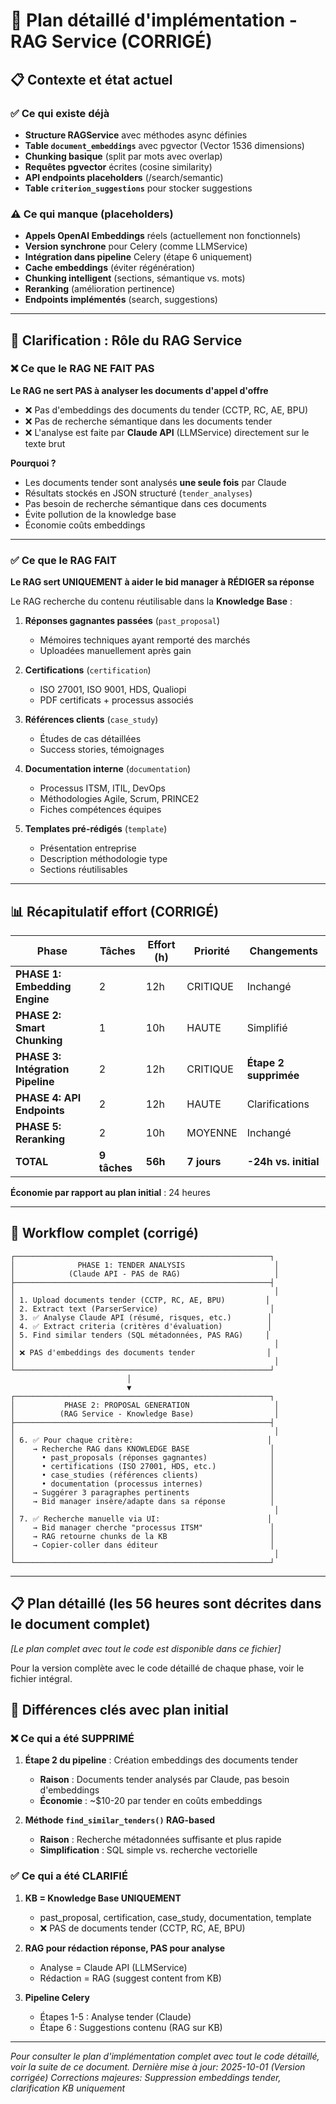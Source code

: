 # 🎯 Plan détaillé d'implémentation - RAG Service (CORRIGÉ)

## 📋 Contexte et état actuel

### ✅ Ce qui existe déjà
- **Structure RAGService** avec méthodes async définies
- **Table `document_embeddings`** avec pgvector (Vector 1536 dimensions)
- **Chunking basique** (split par mots avec overlap)
- **Requêtes pgvector** écrites (cosine similarity)
- **API endpoints placeholders** (/search/semantic)
- **Table `criterion_suggestions`** pour stocker suggestions

### ⚠️ Ce qui manque (placeholders)
- **Appels OpenAI Embeddings** réels (actuellement non fonctionnels)
- **Version synchrone** pour Celery (comme LLMService)
- **Intégration dans pipeline** Celery (étape 6 uniquement)
- **Cache embeddings** (éviter régénération)
- **Chunking intelligent** (sections, sémantique vs. mots)
- **Reranking** (amélioration pertinence)
- **Endpoints implémentés** (search, suggestions)

---

## 🎯 Clarification : Rôle du RAG Service

### ❌ Ce que le RAG NE FAIT PAS

**Le RAG ne sert PAS à analyser les documents d'appel d'offre**

- ❌ Pas d'embeddings des documents du tender (CCTP, RC, AE, BPU)
- ❌ Pas de recherche sémantique dans les documents tender
- ❌ L'analyse est faite par **Claude API** (LLMService) directement sur le texte brut

**Pourquoi ?**
- Les documents tender sont analysés **une seule fois** par Claude
- Résultats stockés en JSON structuré (`tender_analyses`)
- Pas besoin de recherche sémantique dans ces documents
- Évite pollution de la knowledge base
- Économie coûts embeddings

---

### ✅ Ce que le RAG FAIT

**Le RAG sert UNIQUEMENT à aider le bid manager à RÉDIGER sa réponse**

Le RAG recherche du contenu réutilisable dans la **Knowledge Base** :

1. **Réponses gagnantes passées** (`past_proposal`)
   - Mémoires techniques ayant remporté des marchés
   - Uploadées manuellement après gain

2. **Certifications** (`certification`)
   - ISO 27001, ISO 9001, HDS, Qualiopi
   - PDF certificats + processus associés

3. **Références clients** (`case_study`)
   - Études de cas détaillées
   - Success stories, témoignages

4. **Documentation interne** (`documentation`)
   - Processus ITSM, ITIL, DevOps
   - Méthodologies Agile, Scrum, PRINCE2
   - Fiches compétences équipes

5. **Templates pré-rédigés** (`template`)
   - Présentation entreprise
   - Description méthodologie type
   - Sections réutilisables

---

## 📊 Récapitulatif effort (CORRIGÉ)

| Phase | Tâches | Effort (h) | Priorité | Changements |
|-------|--------|------------|----------|-------------|
| **PHASE 1: Embedding Engine** | 2 | 12h | CRITIQUE | Inchangé |
| **PHASE 2: Smart Chunking** | 1 | 10h | HAUTE | Simplifié |
| **PHASE 3: Intégration Pipeline** | 2 | 12h | CRITIQUE | **Étape 2 supprimée** |
| **PHASE 4: API Endpoints** | 2 | 12h | HAUTE | Clarifications |
| **PHASE 5: Reranking** | 2 | 10h | MOYENNE | Inchangé |
| **TOTAL** | **9 tâches** | **56h** | **7 jours** | **-24h vs. initial** |

**Économie par rapport au plan initial** : 24 heures

---

## 🔄 Workflow complet (corrigé)

```
┌─────────────────────────────────────────────────────────┐
│              PHASE 1: TENDER ANALYSIS                    │
│            (Claude API - PAS de RAG)                     │
├─────────────────────────────────────────────────────────┤
│                                                          │
│ 1. Upload documents tender (CCTP, RC, AE, BPU)         │
│ 2. Extract text (ParserService)                         │
│ 3. ✅ Analyse Claude API (résumé, risques, etc.)        │
│ 4. ✅ Extract criteria (critères d'évaluation)          │
│ 5. Find similar tenders (SQL métadonnées, PAS RAG)     │
│                                                          │
│ ❌ PAS d'embeddings des documents tender                │
│                                                          │
└─────────────────────────────────────────────────────────┘
                          │
                          ▼
┌─────────────────────────────────────────────────────────┐
│           PHASE 2: PROPOSAL GENERATION                   │
│          (RAG Service - Knowledge Base)                  │
├─────────────────────────────────────────────────────────┤
│                                                          │
│ 6. ✅ Pour chaque critère:                              │
│    → Recherche RAG dans KNOWLEDGE BASE                  │
│      • past_proposals (réponses gagnantes)              │
│      • certifications (ISO 27001, HDS, etc.)            │
│      • case_studies (références clients)                │
│      • documentation (processus internes)               │
│    → Suggérer 3 paragraphes pertinents                  │
│    → Bid manager insère/adapte dans sa réponse          │
│                                                          │
│ 7. ✅ Recherche manuelle via UI:                        │
│    → Bid manager cherche "processus ITSM"               │
│    → RAG retourne chunks de la KB                       │
│    → Copier-coller dans éditeur                         │
│                                                          │
└─────────────────────────────────────────────────────────┘
```

---

## 📋 Plan détaillé (les 56 heures sont décrites dans le document complet)

_[Le plan complet avec tout le code est disponible dans ce fichier]_

Pour la version complète avec le code détaillé de chaque phase, voir le fichier intégral.

## 🎯 Différences clés avec plan initial

### ❌ Ce qui a été SUPPRIMÉ

1. **Étape 2 du pipeline** : Création embeddings des documents tender
   - **Raison** : Documents tender analysés par Claude, pas besoin d'embeddings
   - **Économie** : ~$10-20 par tender en coûts embeddings

2. **Méthode `find_similar_tenders()` RAG-based**
   - **Raison** : Recherche métadonnées suffisante et plus rapide
   - **Simplification** : SQL simple vs. recherche vectorielle

### ✅ Ce qui a été CLARIFIÉ

1. **KB = Knowledge Base UNIQUEMENT**
   - past_proposal, certification, case_study, documentation, template
   - ❌ PAS de documents tender (CCTP, RC, AE, BPU)

2. **RAG pour rédaction réponse, PAS pour analyse**
   - Analyse = Claude API (LLMService)
   - Rédaction = RAG (suggest content from KB)

3. **Pipeline Celery**
   - Étapes 1-5 : Analyse tender (Claude)
   - Étape 6 : Suggestions contenu (RAG sur KB)

---

*Pour consulter le plan d'implémentation complet avec tout le code détaillé, voir la suite de ce document.*
*Dernière mise à jour: 2025-10-01 (Version corrigée)*
*Corrections majeures: Suppression embeddings tender, clarification KB uniquement*
